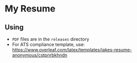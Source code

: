 # My Resume

## Using

- `PDF` files are in the `releases` directory
- For ATS compliance template, use: <https://www.overleaf.com/latex/templates/jakes-resume-anonymous/cstpnrbkhndn>


